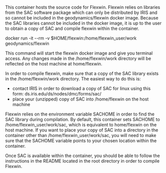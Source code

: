 This container hosts the source code for Flexwin. Flexwin relies on libraries from the SAC software package which can only be distributed by IRIS and so cannot be included in the geodynamics/flexwin docker image. Because the SAC libraries cannot be included in the docker image, it is up to the user to obtain a copy of SAC and compile flexwin within the container.

docker run -it --rm -v $HOME/flexwin:/home/flexwin_user/work geodynamics/flexwin

This command will start the flexwin docker image and give you terminal access. Any changes made in the /home/flexwin/work directory will be reflected on the host machine at home/flexwin.

In order to compile flexwin, make sure that a copy of the SAC library exists in the /home/flexwin/work directory. The easiest way to do this is:

- contact IRIS in order to download a copy of SAC for linux using this form: ds.iris.edu/ds/nodes/dmc/forms/sac/
- place your (unzipped) copy of SAC into /home/flexwin on the host machine

Flexwin relies on the environment variable SACHOME in order to find the SAC library during compilation.
By default, this container sets SACHOME to /home/flexwin_user/work/sac, which is equivalent to home/flexwin on the host machine.
If you want to place your copy of SAC into a directory in the container other than /home/flexwin_user/work/sac, you
will need to make sure that the SACHOME variable points to your chosen location within the container.

Once SAC is available within the container, you should be able to follow the instructions in the README located in the root directory in order to compile Flexwin.